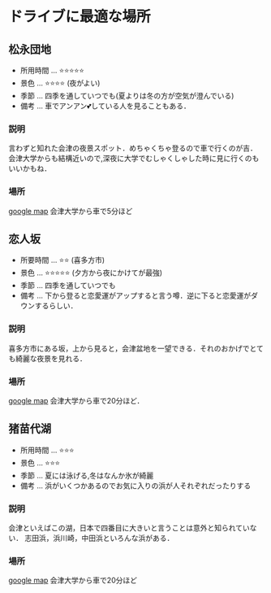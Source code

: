 # ドライブに最適な場所

## 松永団地
- 所用時間 ... ⭐️⭐️⭐️⭐️⭐️
- 景色 ... ⭐️⭐️⭐️⭐️ (夜がよい)
- 季節 ... 四季を通していつでも(夏よりは冬の方が空気が澄んでいる)
- 備考 ... 車でアンアン💕している人を見ることもある．

### 説明
言わずと知れた会津の夜景スポット．めちゃくちゃ登るので車で行くのが吉．
会津大学からも結構近いので,深夜に大学でむしゃくしゃした時に見に行くのもいいかもね．

### 場所
[google map](https://goo.gl/maps/8Gt17msniux)
会津大学から車で5分ほど

## 恋人坂
- 所要時間 ... ⭐️⭐️ (喜多方市)
- 景色 ... ⭐️⭐️⭐️⭐️⭐️ (夕方から夜にかけてが最強)
- 季節 ... 四季を通していつでも
- 備考 ... 下から登ると恋愛運がアップすると言う噂．逆に下ると恋愛運がダウンするらしい．

### 説明
喜多方市にある坂，上から見ると，会津盆地を一望できる．それのおかげでとても綺麗な夜景を見れる．

### 場所
[google map](https://goo.gl/maps/7D4RgdUUN5k)
会津大学から車で20分ほど．

## 猪苗代湖
- 所用時間 ... ⭐️⭐️⭐️
- 景色 ... ⭐️⭐️⭐️
- 季節 ... 夏には泳げる,冬はなんか氷が綺麗
- 備考 ... 浜がいくつかあるのでお気に入りの浜が人それぞれだったりする

### 説明
会津といえばこの湖，日本で四番目に大きいと言うことは意外と知られていない．
志田浜，浜川崎，中田浜といろんな浜がある．

### 場所
[google map](https://goo.gl/maps/6DEebp49y7k)
会津大学から車で20分ほど
